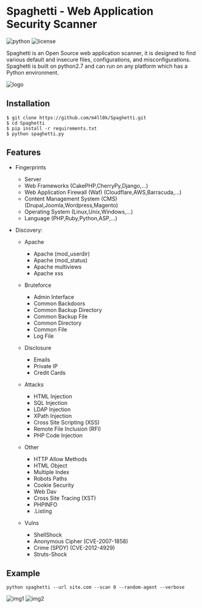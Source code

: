 # Spaghetti - Web Application Security Scanner
![python](https://img.shields.io/badge/python-2.7-green.svg)  ![license](https://img.shields.io/badge/License-GPLv3-brightgreen.svg)

Spaghetti is an Open Source web application scanner, it is designed to find various default and insecure files, configurations, and misconfigurations.
Spaghetti is built on python2.7 and can run on any platform which has a Python environment.

![logo](https://i.imgur.com/sLETEV2.png)

## Installation
```
$ git clone https://github.com/m4ll0k/Spaghetti.git
$ cd Spaghetti 
$ pip install -r requirements.txt
$ python spaghetti.py
```
## Features
- Fingerprints
  - Server
  - Web Frameworks (CakePHP,CherryPy,Django,...)
  - Web Application Firewall (Waf) (Cloudflare,AWS,Barracuda,...)
  - Content Management System (CMS) (Drupal,Joomla,Wordpress,Magento)
  - Operating System (Linux,Unix,Windows,...)
  - Language (PHP,Ruby,Python,ASP,...)

- Discovery:
  
  - Apache
    - Apache (mod_userdir)
    - Apache (mod_status)
    - Apache multiviews
    - Apache xss
  
  - Bruteforce
    - Admin Interface
    - Common Backdoors
    - Common Backup Directory
    - Common Backup File
    - Common Directory
    - Common File
    - Log File
  
  - Disclosure
    - Emails
    - Private IP
    - Credit Cards
  
  - Attacks
    - HTML Injection
    - SQL Injection
    - LDAP Injection
    - XPath Injection
    - Cross Site Scripting (XSS)
    - Remote File Inclusion (RFI)
    - PHP Code Injection
    
  - Other
    - HTTP Allow Methods
    - HTML Object
    - Multiple Index
    - Robots Paths
    - Cookie Security
    - Web Dav
    - Cross Site Tracing (XST)
    - PHPINFO
    - .Listing
    
  - Vulns
    - ShellShock
    - Anonymous Cipher (CVE-2007-1858)
    - Crime (SPDY) (CVE-2012-4929)
    - Struts-Shock


## Example
`python spaghetti --url site.com --scan 0 --random-agent --verbose`

![img1](https://i.imgur.com/BCrrWNt.png)
![img2](https://i.imgur.com/kRRN6G4.png)
